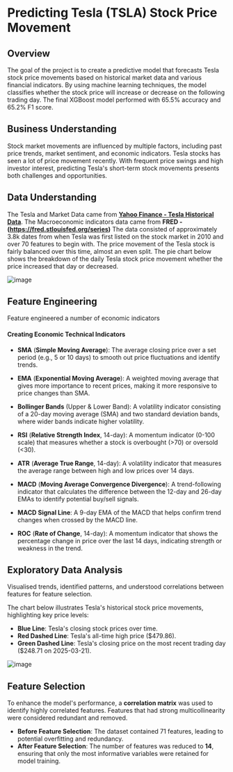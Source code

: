 # Predicting Tesla (TSLA) Stock Price Movement

## Overview
The goal of the project is to create a predictive model that forecasts Tesla stock price movements based on historical market data and various financial indicators. By using machine learning techniques, the model classifies whether the stock price will increase or decrease on the following trading day. The final XGBoost model performed with 65.5% accuracy and 65.2% F1 score.

## Business Understanding
Stock market movements are influenced by multiple factors, including past price trends, market sentiment, and economic indicators. Tesla stocks has seen a lot of price movement recently. With frequent price swings and high investor interest, predicting Tesla's short-term stock movements presents both challenges and opportunities. 

## Data Understanding 
The Tesla and Market Data came from **[Yahoo Finance - Tesla Historical Data](https://finance.yahoo.com/quote/TSLA/history/)**. The Macroeconomic indicators data came from **FRED - (https://fred.stlouisfed.org/series)** The data consisted of approximately 3.8k dates from when Tesla was first listed on the stock market in 2010 and over 70 features to begin with. The price movement of the Tesla stock is fairly balanced over this time, almost an even split. The pie chart below shows the breakdown of the daily Tesla stock price movement whether the price increased that day or decreased. 

![image](https://github.com/user-attachments/assets/b2eb1809-4fb7-4c3d-96a3-fa92e76039a4)

## Feature Engineering
Feature engineered a number of economic indicators 
#### Creating Economic Technical Indicators
* **SMA** (**Simple Moving Average**): The average closing price over a set period (e.g., 5 or 10 days) to smooth out price fluctuations and identify trends.

* **EMA** (**Exponential Moving Average**): A weighted moving average that gives more importance to recent prices, making it more responsive to price changes than SMA.

* **Bollinger Bands** (Upper & Lower Band): A volatility indicator consisting of a 20-day moving average (SMA) and two standard deviation bands, where wider bands indicate higher volatility.

* **RSI** (**Relative Strength Index**, 14-day): A momentum indicator (0-100 scale) that measures whether a stock is overbought (>70) or oversold (<30).

* **ATR** (**Average True Range**, 14-day): A volatility indicator that measures the average range between high and low prices over 14 days.

* **MACD** (**Moving Average Convergence Divergence**): A trend-following indicator that calculates the difference between the 12-day and 26-day EMAs to identify potential buy/sell signals.

* **MACD Signal Line**: A 9-day EMA of the MACD that helps confirm trend changes when crossed by the MACD line.

* **ROC** (**Rate of Change**, 14-day): A momentum indicator that shows the percentage change in price over the last 14 days, indicating strength or weakness in the trend.

## Exploratory Data Analysis
Visualised trends, identified patterns, and understood correlations between features for feature selection.

The chart below illustrates Tesla's historical stock price movements, highlighting key price levels:

- **Blue Line**: Tesla's closing stock prices over time.
- **Red Dashed Line**: Tesla's all-time high price ($479.86).
- **Green Dashed Line**: Tesla's closing price on the most recent trading day ($248.71 on 2025-03-21).

![image](https://github.com/user-attachments/assets/a11b24ad-5875-494f-9ab5-a2010f11d3fe)

## Feature Selection 
To enhance the model's performance, a **correlation matrix** was used to identify highly correlated features. Features that had strong multicollinearity were considered redundant and removed. 

- **Before Feature Selection**: The dataset contained 71 features, leading to potential overfitting and redundancy.
- **After Feature Selection**: The number of features was reduced to **14**, ensuring that only the most informative variables were retained for model training.


